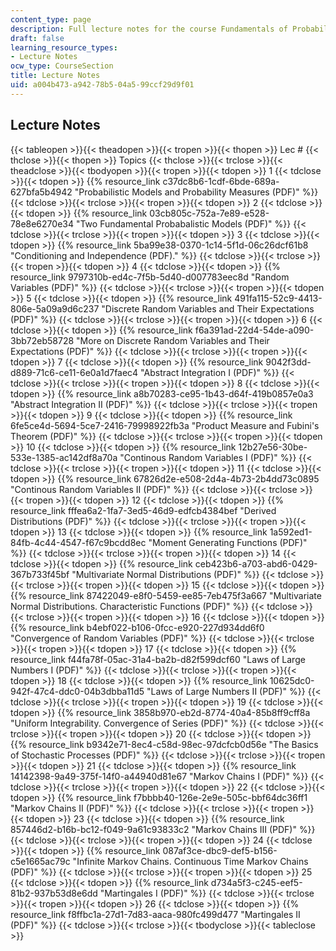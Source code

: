 ```yaml
---
content_type: page
description: Full lecture notes for the course Fundamentals of Probability.
draft: false
learning_resource_types:
- Lecture Notes
ocw_type: CourseSection
title: Lecture Notes
uid: a004b473-a942-78b5-04a5-99ccf29d9f01
---
```

## Lecture Notes

{{< tableopen >}}{{< theadopen >}}{{< tropen >}}{{< thopen >}}
Lec #
{{< thclose >}}{{< thopen >}}
Topics
{{< thclose >}}{{< trclose >}}{{< theadclose >}}{{< tbodyopen >}}{{< tropen >}}{{< tdopen >}}
1
{{< tdclose >}}{{< tdopen >}}
{{% resource_link c37dc8b6-1cdf-6bde-689a-627bfa5b4942 "Probabilistic Models and Probability Measures (PDF)" %}}
{{< tdclose >}}{{< trclose >}}{{< tropen >}}{{< tdopen >}}
2
{{< tdclose >}}{{< tdopen >}}
{{% resource_link 03cb805c-752a-7e89-e528-78e8e6270e34 "Two Fundamental Probabalistic Models (PDF)" %}}
{{< tdclose >}}{{< trclose >}}{{< tropen >}}{{< tdopen >}}
3
{{< tdclose >}}{{< tdopen >}}
{{% resource_link 5ba99e38-0370-1c14-5f1d-06c26dcf61b8 "Conditioning and Independence (PDF)." %}}
{{< tdclose >}}{{< trclose >}}{{< tropen >}}{{< tdopen >}}
4
{{< tdclose >}}{{< tdopen >}}
{{% resource_link 9797310b-ed4c-7f5b-5d40-d007783eec8d "Random Variables (PDF)" %}}
{{< tdclose >}}{{< trclose >}}{{< tropen >}}{{< tdopen >}}
5
{{< tdclose >}}{{< tdopen >}}
{{% resource_link 491fa115-52c9-4413-806e-5a09a9d6c237 "Discrete Random Variables and Their Expectations (PDF)" %}}
{{< tdclose >}}{{< trclose >}}{{< tropen >}}{{< tdopen >}}
6
{{< tdclose >}}{{< tdopen >}}
{{% resource_link f6a391ad-22d4-54de-a090-3bb72eb58728 "More on Discrete Random Variables and Their Expectations (PDF)" %}}
{{< tdclose >}}{{< trclose >}}{{< tropen >}}{{< tdopen >}}
7
{{< tdclose >}}{{< tdopen >}}
{{% resource_link 9042f3dd-d889-71c6-ce11-6e0a1d7faec4 "Abstract Integration I (PDF)" %}}
{{< tdclose >}}{{< trclose >}}{{< tropen >}}{{< tdopen >}}
8
{{< tdclose >}}{{< tdopen >}}
{{% resource_link a8b70283-ce95-1b43-d64f-419b0857e0a3 "Abstract Integration II (PDF)" %}}
{{< tdclose >}}{{< trclose >}}{{< tropen >}}{{< tdopen >}}
9
{{< tdclose >}}{{< tdopen >}}
{{% resource_link 6fe5ce4d-5694-5ce7-2416-79998922fb3a "Product Measure and Fubini's Theorem (PDF)" %}}
{{< tdclose >}}{{< trclose >}}{{< tropen >}}{{< tdopen >}}
10
{{< tdclose >}}{{< tdopen >}}
{{% resource_link 12b27e56-30be-533e-1385-ac142df8a70a "Continous Random Variables I (PDF)" %}}
{{< tdclose >}}{{< trclose >}}{{< tropen >}}{{< tdopen >}}
11
{{< tdclose >}}{{< tdopen >}}
{{% resource_link 67826d2e-e508-2d4a-4b73-2b4dd73c0895 "Continous Random Variables II (PDF)" %}}
{{< tdclose >}}{{< trclose >}}{{< tropen >}}{{< tdopen >}}
12
{{< tdclose >}}{{< tdopen >}}
{{% resource_link fffea6a2-1fa7-3ed5-46d9-edfcb4384bef "Derived Distributions (PDF)" %}}
{{< tdclose >}}{{< trclose >}}{{< tropen >}}{{< tdopen >}}
13
{{< tdclose >}}{{< tdopen >}}
{{% resource_link 1a592ed1-84fb-4c44-4547-f67c9bcdd8ec "Moment Generating Functions (PDF)" %}}
{{< tdclose >}}{{< trclose >}}{{< tropen >}}{{< tdopen >}}
14
{{< tdclose >}}{{< tdopen >}}
{{% resource_link ceb423b6-a703-abd6-0429-367b733f45bf "Multivariate Normal Distributions (PDF)" %}}
{{< tdclose >}}{{< trclose >}}{{< tropen >}}{{< tdopen >}}
15
{{< tdclose >}}{{< tdopen >}}
{{% resource_link 87422049-e8f0-5459-ee85-7eb475f3a667 "Multivariate Normal Distributions. Characteristic Functions (PDF)" %}}
{{< tdclose >}}{{< trclose >}}{{< tropen >}}{{< tdopen >}}
16
{{< tdclose >}}{{< tdopen >}}
{{% resource_link b4ebf022-b106-0fcc-e920-227d934dd6f0 "Convergence of Random Variables (PDF)" %}}
{{< tdclose >}}{{< trclose >}}{{< tropen >}}{{< tdopen >}}
17
{{< tdclose >}}{{< tdopen >}}
{{% resource_link f44fa78f-05ac-31a4-ba2b-d82f599dcf60 "Laws of Large Numbers I (PDF)" %}}
{{< tdclose >}}{{< trclose >}}{{< tropen >}}{{< tdopen >}}
18
{{< tdclose >}}{{< tdopen >}}
{{% resource_link 10625dc0-942f-47c4-ddc0-04b3dbba11d5 "Laws of Large Numbers II (PDF)" %}}
{{< tdclose >}}{{< trclose >}}{{< tropen >}}{{< tdopen >}}
19
{{< tdclose >}}{{< tdopen >}}
{{% resource_link 3858b970-eb2d-8774-40a4-85b8ff9cff8a "Uniform Integrability. Convergence of Series (PDF)" %}}
{{< tdclose >}}{{< trclose >}}{{< tropen >}}{{< tdopen >}}
20
{{< tdclose >}}{{< tdopen >}}
{{% resource_link b9342e71-8ec4-c58d-98ec-97dcfcb0d56e "The Basics of Stochastic Processes (PDF)" %}}
{{< tdclose >}}{{< trclose >}}{{< tropen >}}{{< tdopen >}}
21
{{< tdclose >}}{{< tdopen >}}
{{% resource_link 14142398-9a49-375f-14f0-a44940d81e67 "Markov Chains I (PDF)" %}}
{{< tdclose >}}{{< trclose >}}{{< tropen >}}{{< tdopen >}}
22
{{< tdclose >}}{{< tdopen >}}
{{% resource_link f7bbbb40-126e-2e9e-505c-bbf64dc36ff1 "Markov Chains II (PDF)" %}}
{{< tdclose >}}{{< trclose >}}{{< tropen >}}{{< tdopen >}}
23
{{< tdclose >}}{{< tdopen >}}
{{% resource_link 857446d2-b16b-bc12-f049-9a61c93833c2 "Markov Chains III (PDF)" %}}
{{< tdclose >}}{{< trclose >}}{{< tropen >}}{{< tdopen >}}
24
{{< tdclose >}}{{< tdopen >}}
{{% resource_link 087af3ce-dbc9-def5-b156-c5e1665ac79c "Infinite Markov Chains. Continuous Time Markov Chains (PDF)" %}}
{{< tdclose >}}{{< trclose >}}{{< tropen >}}{{< tdopen >}}
25
{{< tdclose >}}{{< tdopen >}}
{{% resource_link d734a5f3-c245-eef5-81b2-937b53d8e6dd "Martingales I (PDF)" %}}
{{< tdclose >}}{{< trclose >}}{{< tropen >}}{{< tdopen >}}
26
{{< tdclose >}}{{< tdopen >}}
{{% resource_link f8ffbc1a-27d1-7d83-aaca-980fc499d477 "Martingales II (PDF)" %}}
{{< tdclose >}}{{< trclose >}}{{< tbodyclose >}}{{< tableclose >}}